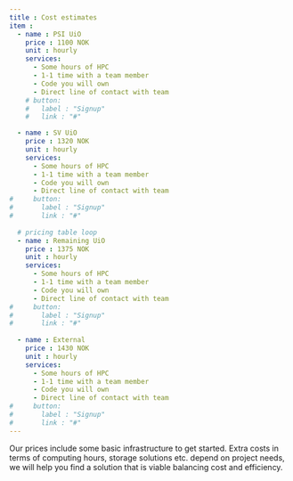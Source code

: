 ```yaml
---
title : Cost estimates
item :
  - name : PSI UiO
    price : 1100 NOK
    unit : hourly
    services:
      - Some hours of HPC
      - 1-1 time with a team member
      - Code you will own
      - Direct line of contact with team
    # button:
    #   label : "Signup"
    #   link : "#"

  - name : SV UiO
    price : 1320 NOK
    unit : hourly
    services:
      - Some hours of HPC
      - 1-1 time with a team member
      - Code you will own
      - Direct line of contact with team
#     button:
#       label : "Signup"
#       link : "#"
   
  # pricing table loop
  - name : Remaining UiO
    price : 1375 NOK
    unit : hourly
    services:
      - Some hours of HPC
      - 1-1 time with a team member
      - Code you will own
      - Direct line of contact with team
#     button:
#       label : "Signup"
#       link : "#"
   
  - name : External
    price : 1430 NOK
    unit : hourly
    services:
      - Some hours of HPC
      - 1-1 time with a team member
      - Code you will own
      - Direct line of contact with team
#     button:
#       label : "Signup"
#       link : "#"
---
```


Our prices include some basic infrastructure to get started.
Extra costs in terms of computing hours, storage solutions etc. depend on project needs, we will help you find a solution that is viable balancing cost and efficiency.
